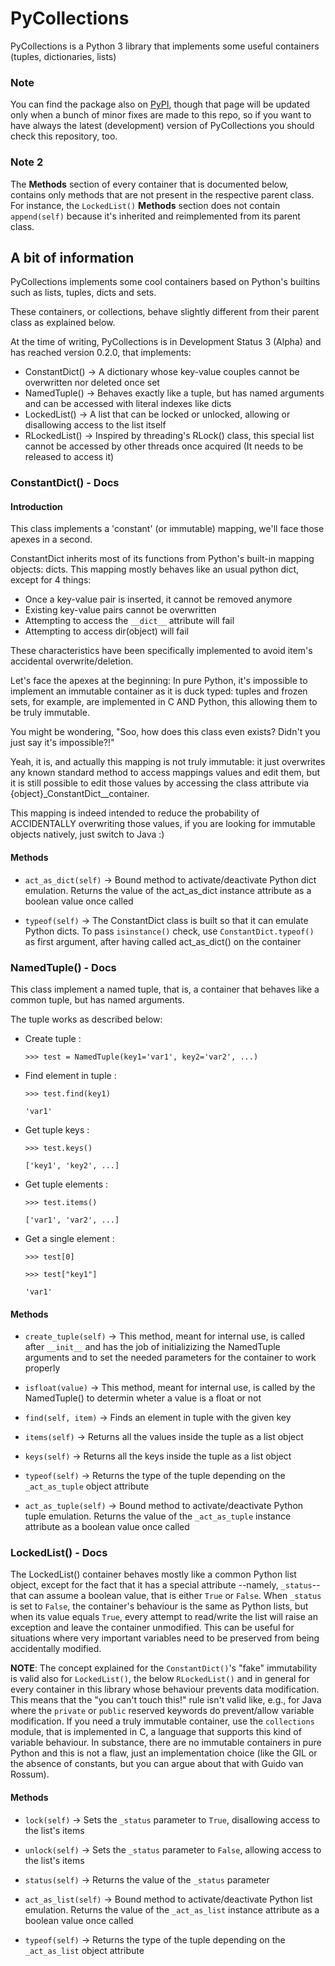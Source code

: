 # PyCollections
PyCollections is a Python 3 library that implements some useful containers (tuples, dictionaries, lists)


### Note

You can find the package also on [PyPI](https://pypi.org/project/PyCollections/), though that page will be updated only when a bunch of minor fixes are made to this repo, so if you want to have always the latest (development) version of PyCollections you should check this repository, too.

### Note 2

The **Methods** section of every container that is documented below, contains only methods that are not present in the respective parent class. For instance, the `LockedList()` **Methods** section does not contain `append(self)` because it's inherited and reimplemented from its parent class.

## A bit of information

PyCollections implements some cool containers based on Python's builtins such as lists, tuples, dicts and sets.

These containers, or collections, behave slightly different from their parent class as explained below.

At the time of writing, PyCollections is in Development Status 3 (Alpha) and has reached version 0.2.0, that implements:

  - ConstantDict() -> A dictionary whose key-value couples cannot be overwritten nor deleted once set
  - NamedTuple() -> Behaves exactly like a tuple, but has named arguments and can be accessed with literal indexes like dicts
  - LockedList() -> A list that can be locked or unlocked, allowing or disallowing access to the list itself
  - RLockedList() -> Inspired by threading's RLock() class, this special list cannot be accessed by other threads once acquired (It needs to be released to access it)

### ConstantDict() - Docs

#### Introduction

This class implements a 'constant' (or immutable) mapping, we'll face those apexes in a second.

ConstantDict inherits most of its functions from Python's built-in mapping objects: dicts.
This mapping mostly behaves like an usual python dict, except for  4 things:

  - Once a key-value pair is inserted, it cannot be removed anymore
  - Existing key-value pairs cannot be overwritten
  - Attempting to access the `__dict__` attribute will fail
  - Attempting to access dir(object) will fail

These characteristics have been specifically implemented to avoid item's accidental overwrite/deletion.

Let's face the apexes at the beginning: In pure Python, it's impossible to implement an immutable container as it is duck typed: tuples and frozen sets, for example, are implemented in C AND Python, this allowing them to be truly immutable.

You might be wondering, "Soo, how does this class even exists? Didn't you just say it's impossible?!"

Yeah, it is, and actually this mapping is not truly immutable: it just overwrites any known standard method to access mappings values and edit them, but it is still possible to edit those values by accessing the class attribute via {object}_ConstantDict__container.

This mapping is indeed intended to reduce the probability of ACCIDENTALLY overwriting those
values, if you are looking for immutable objects natively, just
switch to Java :)

#### Methods

  - `act_as_dict(self)` -> Bound method to activate/deactivate Python dict emulation. Returns the value of the act_as_dict instance attribute as a boolean value once called
  
  - `typeof(self)` -> The ConstantDict class is built so that it can emulate Python dicts.
    To pass `isinstance()` check, use `ConstantDict.typeof()` as first argument, after having called act_as_dict() on the container

### NamedTuple() - Docs

This class implement a named tuple, that is, a container that behaves like a common tuple, but has named arguments.

The tuple works as described below:

  - Create tuple :
  
    `>>> test = NamedTuple(key1='var1', key2='var2', ...)`

  - Find element in tuple :
  
    `>>> test.find(key1)`
        
        'var1'

  - Get tuple keys :
  
    `>>> test.keys()`
        
        ['key1', 'key2', ...]

  - Get tuple elements :
  
    `>>> test.items()`
        
        ['var1', 'var2', ...]
  
  - Get a single element :
  
    `>>> test[0]`
    
    `>>> test["key1"]`
        
        'var1'
        
#### Methods

  - `create_tuple(self)` -> This method, meant for internal use, is called after `__init__` and has the job of
   initializizing the NamedTuple arguments and to set the needed parameters for the container to work properly
  
  - `isfloat(value)` -> This method, meant for internal use, is called by the NamedTuple() to determin wheter a value is a float or not
  
  - `find(self, item)` -> Finds an element in tuple with the given key

  - `items(self)` -> Returns all the values inside the tuple as a list object
  
  - `keys(self)` -> Returns all the keys inside the tuple as a list object
  
  - `typeof(self)` -> Returns the type of the tuple depending on the `_act_as_tuple` object attribute
  
  - `act_as_tuple(self)` -> Bound method to activate/deactivate Python tuple emulation. Returns the value of the `_act_as_tuple` instance attribute as a boolean value once called
  
  
### LockedList() - Docs

The LockedList() container behaves mostly like a common Python list object, except for the fact that it has a special attribute --namely, `_status`-- that can assume a boolean value, that is either `True` or `False`. When `_status` is set to `False`, the container's behaviour is the same as Python lists, but when its value equals `True`, every attempt to read/write the list will raise an exception and leave the container unmodified. This can be useful for situations where very important variables need to be preserved from being accidentally modified. 

**NOTE**: The concept explained for the `ConstantDict()`'s "fake" immutability is valid also for `LockedList()`, the below `RLockedList()` and in general for every container in this library whose behaviour prevents data modification. This means that the "you can't touch this!" rule isn't valid like, e.g., for Java where the `private` or `public` reserved keywords do prevent/allow variable modification. If you need a truly immutable container, use the `collections` module, that is implemented in C, a language that supports this kind of variable behaviour. In substance, there are no immutable containers in pure Python and this is not a flaw, just an implementation choice (like the GIL or the absence of constants, but you can argue about that with Guido van Rossum).


#### Methods

  - `lock(self)` -> Sets the `_status` parameter to `True`, disallowing access to the list's items
  
  - `unlock(self)` -> Sets the `_status` parameter to `False`, allowing access to the list's items
  
  - `status(self)` -> Returns the value of the `_status` parameter
  
  - `act_as_list(self)` -> Bound method to activate/deactivate Python list emulation. Returns the value of the `_act_as_list` instance attribute as a boolean value once called
  
  - `typeof(self)` -> Returns the type of the tuple depending on the `_act_as_list` object attribute



